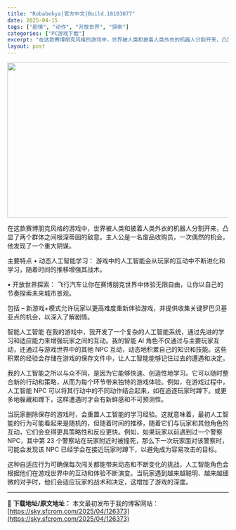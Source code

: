```yaml
---
title: "Robabekya|官方中文|Build.18103077"
date: 2025-04-15
tags: ["剧情", "动作", "开放世界", "探索"]
categories: ["PC游戏下载"]
excerpt: "在这款赛博朋克风格的游戏中，世界被人类和披着人类外衣的机器人分割开来，凸显了两个群体之间根深蒂固的敌意。主人公是一名废品收购员，一次偶然的机会，他发现了一个重大阴谋。 主要特点 • 动态人工智能学习： 游戏中的人工智能会从玩家的互动中不断进化和学习，随着时间的推移增强其战术。 • 开放世界探索： 飞&hellip;"
layout: post
---
```


<img class="aligncenter size-full wp-image-126363" src="https://sky.sfcrom.com/wp-content/uploads/2025/04/2025041507515793.webp" alt="" width="616" height="353" />

在这款赛博朋克风格的游戏中，世界被人类和披着人类外衣的机器人分割开来，凸显了两个群体之间根深蒂固的敌意。主人公是一名废品收购员，一次偶然的机会，他发现了一个重大阴谋。

主要特点
• 动态人工智能学习： 游戏中的人工智能会从玩家的互动中不断进化和学习，随着时间的推移增强其战术。

• 开放世界探索： 飞行汽车让你在赛博朋克世界中体验无限自由，让你以自己的节奏探索未来城市景观。

包括
– 新游戏+模式允许玩家以更高难度重新体验游戏，并提供收集关键罗巴贝基亚点的机会，以深入了解剧情。

智能人工智能
在我的游戏中，我开发了一个复杂的人工智能系统，通过先进的学习和适应能力来增强玩家之间的互动。我的智能 AI 角色不仅通过与主要玩家互动，还通过与游戏世界中的其他 NPC 互动，动态地积累自己的知识和技能。这些积累的经验会存储在游戏的保存文件中，让人工智能能够记住过去的遭遇和决定。

我的人工智能之所以与众不同，是因为它能够快速、创造性地学习。它可以随时整合新的行动和策略，从而为每个环节带来独特的游戏体验。例如，在游戏过程中，人工智能 NPC 可以将其行动中的不同动作结合起来，如在追逐玩家时蹲下。或更多地躲藏和蹲下，这样遭遇时才会有新鲜感和不可预测性。

当玩家删除保存的游戏时，会重置人工智能的学习经验。这就意味着，最初人工智能的行为可能看起来是随机的，但随着时间的推移，随着它们与玩家和其他角色的互动，它们会变得更具策略性和反应更快。例如，如果玩家以前遇到过一个警察 NPC，其中第 23 个警察站在玩家附近时被撞死，那么下一次玩家面对该警察时，可能会发现该 NPC 已经学会在接近玩家时蹲下，以避免成为容易攻击的目标。

这种自适应行为可确保每次闯关都能带来动态和不断变化的挑战，人工智能角色会根据他们在游戏世界中的互动和体验不断演变。当玩家遇到越来越聪明、越来越细微的对手时，他们会适应玩家的战术和决定，这增加了游戏的深度。

---
📖 **下载地址/原文地址：** 本文最初发布于我的博客网站：[https://sky.sfcrom.com/2025/04/126373](https://sky.sfcrom.com/2025/04/126373)
